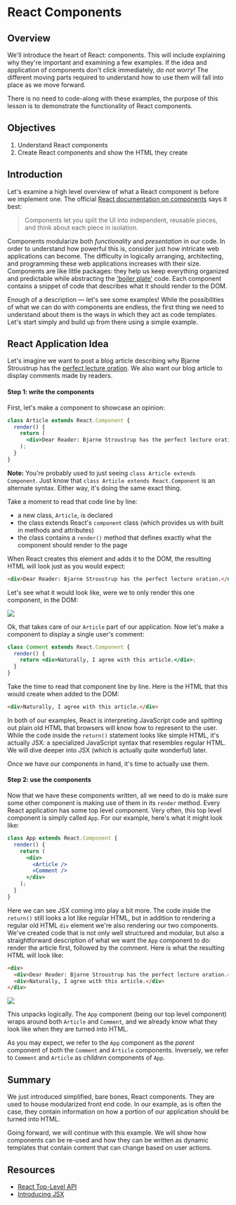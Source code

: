 # React Components

## Overview

We'll introduce the heart of React: components. This will include explaining why
they're important and examining a few examples. If the idea and application of
components don't click immediately, _do not worry!_ The different moving parts
required to understand how to use them will fall into place as we move forward.

There is no need to code-along with these examples, the purpose of this lesson is to demonstrate the functionality of React components.

## Objectives

1. Understand React components
2. Create React components and show the HTML they create

## Introduction

Let's examine a high level overview of what a React component is before we
implement one. The official [React documentation on components][react-component]
says it best:

> Components let you split the UI into independent, reusable pieces, and think about each piece in isolation.

Components modularize both _functionality_ and _presentation_ in our code. In
order to understand how powerful this is, consider just how intricate web
applications can become. The difficulty in logically arranging, architecting,
and programming these web applications increases with their size. Components are
like little packages: they help us keep everything organized and predictable
while abstracting the ['boiler plate'][boiler-plate] code. Each component
contains a snippet of code that describes what it should render to the DOM.

Enough of a description &mdash; let's see some examples! While the possibilities of
what we can do with components are endless, the first thing we need to
understand about them is the ways in which they act as code templates. Let's
start simply and build up from there using a simple example.

## React Application Idea

Let's imagine we want to post a blog article describing why Bjarne Stroustrup has the [perfect lecture oration][bjarne-stroustrup]. We also want our blog article to display comments made by readers.

#### Step 1: write the components

First, let's make a component to showcase an opinion:

```jsx
class Article extends React.Component {
  render() {
    return (
      <div>Dear Reader: Bjarne Stroustrup has the perfect lecture oration.</div>
    );
  }
}
```

**Note:** You're probably used to just seeing `class Article extends Component`. Just know that `class Article extends React.Component` is an alternate syntax. Either way, it's doing the same exact thing.

Take a moment to read that code line by line:

- a new class, `Article`, is declared
- the class extends React's `component` class (which provides us with built in methods and attributes)
- the class contains a `render()` method that defines exactly what the component should render to the page

When React creates this element and adds it to the DOM, the resulting HTML will
look just as you would expect:

```HTML
<div>Dear Reader: Bjarne Stroustrup has the perfect lecture oration.</div>
```

Let's see what it would look like, were we to only render this one component, in the DOM:

![](https://curriculum-content.s3.amazonaws.com/react/component-article-example.png)

Ok, that takes care of our `Article` part of our application. Now let's make a
component to display a single user's comment:

```jsx
class Comment extends React.Component {
  render() {
    return <div>Naturally, I agree with this article.</div>;
  }
}
```

Take the time to read that component line by line. Here is the HTML that this
would create when added to the DOM:

```HTML
<div>Naturally, I agree with this article.</div>
```

In both of our examples, React is interpreting JavaScript code and spitting out
plain old HTML that browsers will know how to represent to the user. While the
code inside the `return()` statement looks like simple HTML, it's actually JSX:
a specialized JavaScript syntax that resembles regular HTML. We will dive deeper
into JSX (which is actually quite wonderful) later.

Once we have our components in hand, it's time to actually use them.

#### Step 2: use the components

Now that we have these components written, all we need to do is make sure some
other component is making use of them in its `render` method. Every React
application has some top level component. Very often, this top level component
is simply called `App`. For our example, here's what it might look like:

```jsx
class App extends React.Component {
  render() {
    return (
      <div>
        <Article />
        <Comment />
      </div>
    );
  }
}
```

Here we can see JSX coming into play a bit more. The code inside the `return()`
still looks a lot like regular HTML, but in addition to rendering a regular old
HTML `div` element we're also rendering our two components. We've created code
that is not only well structured and modular, but also a straightforward
description of what we want the `App` component to do: render the article first,
followed by the comment. Here is what the resulting HTML will look like:

```HTML
<div>
  <div>Dear Reader: Bjarne Stroustrup has the perfect lecture oration.</div>
  <div>Naturally, I agree with this article.</div>
</div>
```

![](https://curriculum-content.s3.amazonaws.com/react/component-article-comment-example.png)

This unpacks logically. The `App` component (being our top level component)
wraps around both `Article` and `Comment`, and we already know what they look
like when they are turned into HTML.

As you may expect, we refer to the `App` component as the _parent_ component of
both the `Comment` and `Article` components. Inversely, we refer to `Comment`
and `Article` as _children_ components of `App`.

## Summary

We just introduced simplified, bare bones, React components. They are used to
house modularized front end code. In our example, as is often the case, they
contain information on how a portion of our application should be turned into
HTML.

Going forward, we will continue with this example. We will show how components
can be re-used and how they can be written as dynamic templates that contain
content that can change based on user actions.

## Resources

- [React Top-Level API](https://reactjs.org/docs/react-api.html)
- [Introducing JSX](https://reactjs.org/docs/introducing-jsx.html)

[react-component]: https://reactjs.org/docs/components-and-props.html
[boiler-plate]: https://en.wikipedia.org/wiki/Boilerplate_code
[bjarne-stroustrup]: https://www.youtube.com/watch?v=JBjjnqG0BP8
